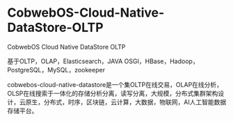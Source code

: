# CobwebOS-Cloud-Native-DataStore-OLTP
CobwebOS Cloud Native DataStore OLTP 

基于OLTP，OLAP，Elasticsearch，JAVA OSGI，HBase，Hadoop，PostgreSQL，MySQL，zookeeper

cobwebos-cloud-native-datastore是一个集OLTP在线交易，OLAP在线分析，OLSP在线搜索于一体化的存储分析分离，读写分离，大规模，分布式集群架构设计，云原生，分布式，时序，区块链，云计算，大数据，物联网，AI人工智能数据存储平台。
